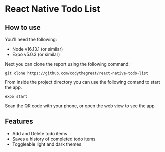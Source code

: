 # React Native Todo List

## How to use

You'll need the following:
* Node v16.13.1 (or similar)
* Expo v5.0.3 (or similar)

Next you can clone the report using the following command:

`git clone https://github.com/codythegreat/react-native-todo-list`

From inside the project directory you can use the following comand to start the app.

`expo start`

Scan the QR code with your phone, or open the web view to see the app


## Features

* Add and Delete todo items
* Saves a history of completed todo items
* Toggleable light and dark themes